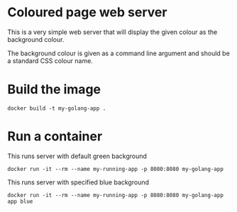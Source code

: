 # Coloured page web server
This is a very simple web server that will display the given colour as the background
colour.

The background colour is given as a command line argument and should be a standard CSS
colour name.

# Build the image
```shell script
docker build -t my-golang-app .
```

# Run a container
This runs server with default green background
```shell script
docker run -it --rm --name my-running-app -p 8080:8080 my-golang-app
```

This runs server with specified blue background
```shell script
docker run -it --rm --name my-running-app -p 8080:8080 my-golang-app app blue
```